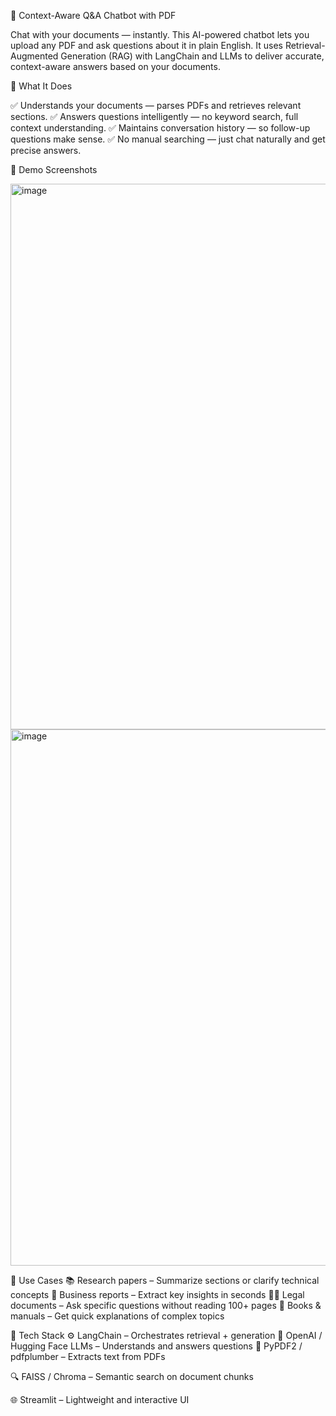 🤖 Context-Aware Q&A Chatbot with PDF

Chat with your documents — instantly.
This AI-powered chatbot lets you upload any PDF and ask questions about it in plain English. It uses Retrieval-Augmented Generation (RAG) with LangChain and LLMs to deliver accurate, context-aware answers based on your documents.

🚀 What It Does

✅ Understands your documents — parses PDFs and retrieves relevant sections.
✅ Answers questions intelligently — no keyword search, full context understanding.
✅ Maintains conversation history — so follow-up questions make sense.
✅ No manual searching — just chat naturally and get precise answers.

📸 Demo Screenshots

<img width="1920" height="873" alt="image" src="https://github.com/user-attachments/assets/2435747f-a461-4838-a730-4cc365f043fe" />
<img width="1920" height="858" alt="image" src="https://github.com/user-attachments/assets/bb5f1006-fea2-479f-8134-c3bd7b332b6a" />

🧠 Use Cases
📚 Research papers – Summarize sections or clarify technical concepts
📑 Business reports – Extract key insights in seconds
🧑‍⚖️ Legal documents – Ask specific questions without reading 100+ pages
📘 Books & manuals – Get quick explanations of complex topics

🧰 Tech Stack
⚙️ LangChain – Orchestrates retrieval + generation
🧠 OpenAI / Hugging Face LLMs – Understands and answers questions
📄 PyPDF2 / pdfplumber – Extracts text from PDFs

🔍 FAISS / Chroma – Semantic search on document chunks

🌐 Streamlit – Lightweight and interactive UI
